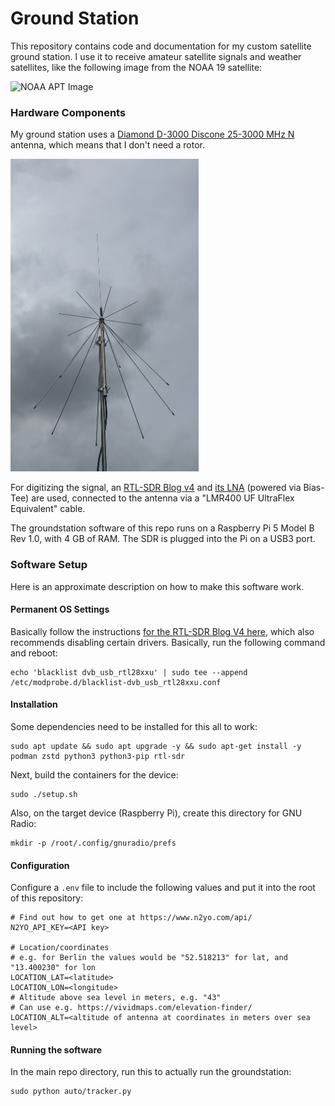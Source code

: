 # Ground Station
This repository contains code and documentation for my custom satellite ground station. I use it to receive amateur satellite signals and weather satellites, like the following image from the NOAA 19 satellite:

![NOAA APT Image](.github/img/noaa_apt.png)


### Hardware Components
My ground station uses a [Diamond D-3000 Discone 25-3000 MHz N](https://www.wimo.com/de/d-3000n) antenna, which means that I don't need a rotor.

<img src=".github/img/antenna.jpg" alt="Antenna in Action" style="max-height: 500px; height: auto;" height="500">

For digitizing the signal, an [RTL-SDR Blog v4](https://www.ebay.de/itm/276000566513) and [its LNA](https://www.ebay.de/itm/283455455676) (powered via Bias-Tee) are used, connected to the antenna via a "LMR400 UF UltraFlex Equivalent" cable.

The groundstation software of this repo runs on a Raspberry Pi 5 Model B Rev 1.0, with 4 GB of RAM. The SDR is plugged into the Pi on a USB3 port.

### Software Setup
Here is an approximate description on how to make this software work.

#### Permanent OS Settings
Basically follow the instructions [for the RTL-SDR Blog V4 here](https://www.rtl-sdr.com/V4/), which also recommends disabling certain drivers. Basically, run the following command and reboot:

```
echo 'blacklist dvb_usb_rtl28xxu' | sudo tee --append /etc/modprobe.d/blacklist-dvb_usb_rtl28xxu.conf
```

#### Installation
Some dependencies need to be installed for this all to work:

```
sudo apt update && sudo apt upgrade -y && sudo apt-get install -y podman zstd python3 python3-pip rtl-sdr
```

Next, build the containers for the device:

```
sudo ./setup.sh
```

Also, on the target device (Raspberry Pi), create this directory for GNU Radio:
```
mkdir -p /root/.config/gnuradio/prefs
```

#### Configuration

Configure a `.env` file to include the following values and put it into the root of this repository:

```
# Find out how to get one at https://www.n2yo.com/api/
N2YO_API_KEY=<API key>

# Location/coordinates
# e.g. for Berlin the values would be "52.518213" for lat, and "13.400230" for lon
LOCATION_LAT=<latitude>
LOCATION_LON=<longitude>
# Altitude above sea level in meters, e.g. "43"
# Can use e.g. https://vividmaps.com/elevation-finder/
LOCATION_ALT=<altitude of antenna at coordinates in meters over sea level>
```


#### Running the software

In the main repo directory, run this to actually run the groundstation:

```
sudo python auto/tracker.py
```

